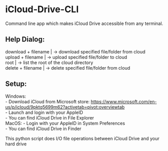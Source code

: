 # iCloud-Drive-CLI
Command line app which makes iCloud Drive accessible from any terminal.  

## Help Dialog:
  download + filename | -> download specified file/folder from cloud  
  upload + filename | -> upload specified file/folder to cloud  
  root | -> list the root of the cloud directory  
  delete + filename | -> delete specified file/folder from cloud  

## Setup:
  Windows:  
    - Download iCloud from Microsoft store: https://www.microsoft.com/en-us/p/icloud/9pktq5699m62?activetab=pivot:overviewtab  
    - Launch and login with your AppleID   
    - You can find iCloud Drive in File Explorer  
  MacOS:
    - Login with your AppleID in System Preferences  
    - You can find iCloud Drive in Finder  
    
This python script does I/O file operations between iCloud Drive and your hard drive  
